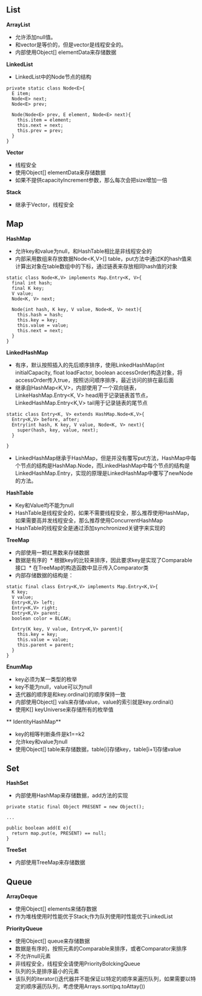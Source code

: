 ## List
**ArrayList**  
* 允许添加null值。
* 和vector是等价的，但是vector是线程安全的。
* 内部使用Object[] elementData来存储数据

**LinkedList**  
* LinkedList中的Node节点的结构  

```
private static class Node<E>{
  E item;
  Node<E> next;
  Node<E> prev;
  
  Node(Node<E> prev, E element, Node<E> next){
    this.item = element;
    this.next = next;
    this.prev = prev;
  }
}
```

**Vector**  
* 线程安全
* 使用Object[] elementData来存储数据
* 如果不提供capacityIncrement参数，那么每次会把size增加一倍

**Stack**  
* 继承于Vector，线程安全

## Map
**HashMap**  
* 允许key和value为null，和HashTable相比是非线程安全的
* 内部采用数组来存放数据Node<K,V>[] table，put方法中通过K的hash值来计算出对象在table数组中的下标，通过链表来存放相同hash值的对象

```
static class Node<K,V> implements Map.Entry<K, V>{
  final int hash;
  final K key;
  V value;
  Node<K, V> next;
  
  Node(int hash, K key, V value, Node<K, V> next){
    this.hash = hash;
    this.key = key;
    this.value = value;
    this.next = next;
  }
}

```

**LinkedHashMap**  
* 有序，默认按照插入的先后顺序排序，使用LinkedHashMap(int initialCapacity, float loadFactor, boolean accessOrder)构造对象，将accessOrder传入true，按照访问顺序排序，最近访问的排在最后面
* 继承自HashMap<K,V>，内部使用了一个双向链表，LinkeHashMap.Entry<K, V> head用于记录链表首节点，LinkedHashMap.Entry<K,V> tail用于记录链表的尾节点

```
static class Entry<K, V> extends HashMap.Node<K,V>{
  Entry<K,V> before, after;
  Entry(int hash, K key, V value, Node<K, V> next){
    super(hash, key, value, next);
  }

}

```

* LinkedHashMap继承于HashMap，但是并没有覆写put方法，HashMap中每个节点的结构是HashMap.Node，而LinkedHashMap中每个节点的结构是LinkedHashMap.Entry，实现的原理是LinkedHashMap中覆写了newNode的方法。

**HashTable**  
* Key和Value均不能为null
* HashTable是线程安全的，如果不需要线程安全，那么推荐使用HashMap，如果需要高并发线程安全，那么推荐使用ConcurrentHashMap
* HashTable的线程安全是通过添加synchronized关键字来实现的

**TreeMap**  
* 内部使用一颗红黑数来存储数据
* 数据是有序的
  * 根据key的比较来排序，因此要求key是实现了Comparable接口
  * 在TreeMap的构造函数中显示传入Comparator类
* 内部存储数据的结构是：

```
static final class Entry<K,V> implements Map.Entry<K,V>{
  K key;
  V value;
  Entry<K,V> left;
  Entry<K,V> right;
  Entry<K,V> parent;
  boolean color = BLCAK;
  
  Entry(K key, V value, Entry<K,V> parent){
    this.key = key;
    this.value = value;
    this.parent = parent;
  }
}

```

**EnumMap**  
* key必须为某一类型的枚举
* key不能为null，value可以为null
* 迭代器的顺序是和key.ordinal()的顺序保持一致
* 内部使用Object[] vals来存储value，value的索引就是key.ordinal()
* 使用K[] keyUniverse来存储所有的枚举值

** IdentityHashMap**  
* key的相等判断条件是k1==k2
* 允许key和value为null
* 使用Object[] table来存储数据，table[i]存储key，table[i+1]存储value


## Set
**HashSet**  
* 内部使用HashMap来存储数据，add方法的实现  

```
private static final Object PRESENT = new Object();

...

public boolean add(E e){
  return map.put(e, PRESENT) == null;
}

```

**TreeSet**
* 内部使用TreeMap来存储数据

## Queue
**ArrayDeque**  
* 使用Object[] elements来储存数据
* 作为堆栈使用时性能优于Stack;作为队列使用时性能优于LinkedList

**PriorityQueue**  
* 使用Object[] queue来存储数据
* 数据是有序的，按照元素的Comparable来排序，或者Comparator来排序
* 不允许null元素
* 非线程安全，线程安全请使用PriorityBolckingQueue
* 队列的头是排序最小的元素
* 该队列的iterator()迭代器并不能保证以特定的顺序来遍历队列，如果需要以特定的顺序遍历队列，考虑使用Arrays.sort(pq.toAttay())


